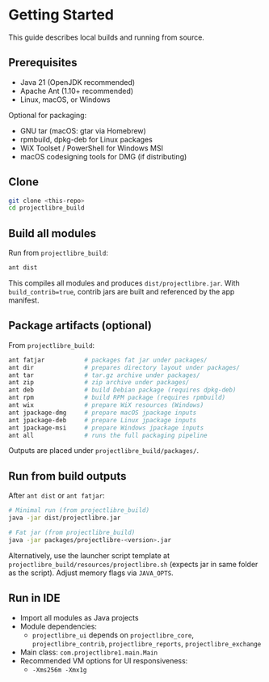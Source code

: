 # Getting Started

This guide describes local builds and running from source.

## Prerequisites
- Java 21 (OpenJDK recommended)
- Apache Ant (1.10+ recommended)
- Linux, macOS, or Windows

Optional for packaging:
- GNU tar (macOS: gtar via Homebrew)
- rpmbuild, dpkg-deb for Linux packages
- WiX Toolset / PowerShell for Windows MSI
- macOS codesigning tools for DMG (if distributing)

## Clone
```bash
git clone <this-repo>
cd projectlibre_build
```

## Build all modules
Run from `projectlibre_build`:
```bash
ant dist
```
This compiles all modules and produces `dist/projectlibre.jar`. With `build_contrib=true`, contrib jars are built and referenced by the app manifest.

## Package artifacts (optional)
From `projectlibre_build`:
```bash
ant fatjar           # packages fat jar under packages/
ant dir              # prepares directory layout under packages/
ant tar              # tar.gz archive under packages/
ant zip              # zip archive under packages/
ant deb              # build Debian package (requires dpkg-deb)
ant rpm              # build RPM package (requires rpmbuild)
ant wix              # prepare WiX resources (Windows)
ant jpackage-dmg     # prepare macOS jpackage inputs
ant jpackage-deb     # prepare Linux jpackage inputs
ant jpackage-msi     # prepare Windows jpackage inputs
ant all              # runs the full packaging pipeline
```

Outputs are placed under `projectlibre_build/packages/`.

## Run from build outputs
After `ant dist` or `ant fatjar`:
```bash
# Minimal run (from projectlibre_build)
java -jar dist/projectlibre.jar

# Fat jar (from projectlibre_build)
java -jar packages/projectlibre-<version>.jar
```
Alternatively, use the launcher script template at `projectlibre_build/resources/projectlibre.sh` (expects jar in same folder as the script). Adjust memory flags via `JAVA_OPTS`.

## Run in IDE
- Import all modules as Java projects
- Module dependencies:
  - `projectlibre_ui` depends on `projectlibre_core`, `projectlibre_contrib`, `projectlibre_reports`, `projectlibre_exchange`
- Main class: `com.projectlibre1.main.Main`
- Recommended VM options for UI responsiveness:
  - `-Xms256m -Xmx1g`

